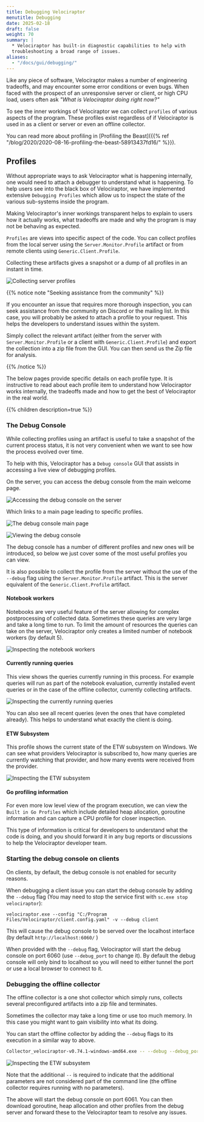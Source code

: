 ```yaml
---
title: Debugging Velociraptor
menutitle: Debugging
date: 2025-02-18
draft: false
weight: 70
summary: |
  * Velociraptor has built-in diagnostic capabilities to help with
  troubleshooting a broad range of issues.
aliases:
  - "/docs/gui/debugging/"
---
```


Like any piece of software, Velociraptor makes a number of engineering
tradeoffs, and may encounter some error conditions or even bugs. When
faced with the prospect of an unresponsive server or client, or high
CPU load, users often ask *"What is Velociraptor doing right now?"*

To see the inner workings of Velociraptor we can collect `profiles` of various
aspects of the program. These profiles exist regardless of if Velociraptor is
used in as a client or server or even an offline collector.

You can read more about profiling in
[Profiling the Beast]({{% ref "/blog/2020/2020-08-16-profiling-the-beast-58913437fd16/" %}}).

## Profiles

Without appropriate ways to ask Velociraptor what is happening
internally, one would need to attach a debugger to understand what is
happening. To help users see into the black box of Velociraptor, we
have implemented extensive `Debugging Profiles` which allow us to
inspect the state of the various sub-systems inside the program.

Making Velociraptor's inner workings transparent helps to explain to
users how it actually works, what tradeoffs are made and why the
program is may not be behaving as expected.

`Profiles` are views into specific aspect of the code. You can collect
profiles from the local server using the `Server.Monitor.Profile`
artifact or from remote clients using `Generic.Client.Profile`.

Collecting these artifacts gives a snapshot or a dump of all profiles
in an instant in time.

![Collecting server profiles](server_profiles.svg)

{{% notice note "Seeking assistance from the community" %}}

If you encounter an issue that requires more thorough inspection, you
can seek assistance from the community on Discord or the mailing
list. In this case, you will probably be asked to attach a profile to
your request. This helps the developers to understand issues within
the system.

Simply collect the relevant artifact (either from the server with
`Server.Monitor.Profile` or a client with `Generic.Client.Profile`)
and export the collection into a zip file from the GUI. You can then
send us the Zip file for analysis.

{{% /notice %}}

The below pages provide specific details on each profile type. It is instructive
to read about each profile item to understand how Velociraptor works internally,
the tradeoffs made and how to get the best of Velociraptor in the real world.

{{% children description=true %}}


### The Debug Console

While collecting profiles using an artifact is useful to take a
snapshot of the current process status, it is not very convenient when
we want to see how the process evolved over time.

To help with this, Velociraptor has a `Debug console` GUI that assists
in accessing a live view of debugging profiles.

On the server, you can access the debug console from the main welcome
page.

![Accessing the debug console on the server](debug_server_gui.svg)

Which links to a main page leading to specific profiles.

![The debug console main page](debug_server_main_page.svg)

![Viewing the debug console](debug_server.png)

The debug console has a number of different profiles and new ones will
be introduced, so below we just cover some of the most useful profiles
you can view.

It is also possible to collect the profile from the server without the use of
the `--debug` flag using the `Server.Monitor.Profile` artifact. This is the
server equivalent of the `Generic.Client.Profile` artifact.

#### Notebook workers

Notebooks are very useful feature of the server allowing for complex
postprocessing of collected data. Sometimes these queries are very
large and take a long time to run. To limit the amount of resources
the queries can take on the server, Velociraptor only creates a
limited number of notebook workers (by default 5).

![Inspecting the notebook workers](notebook_workers.png)

#### Currently running queries

This view shows the queries currently running in this process. For
example queries will run as part of the notebook evaluation, currently
installed event queries or in the case of the offline collector,
currently collecting artifacts.

![Inspecting the currently running queries](currently_running_queries.png)

You can also see all recent queries (even the ones that have completed
already). This helps to understand what exactly the client is doing.

#### ETW Subsystem

This profile shows the current state of the ETW subsystem on
Windows. We can see what providers Velociraptor is subscribed to, how
many queries are currently watching that provider, and how many events
were received from the provider.

![Inspecting the ETW subsystem](etw_profile.png)


#### Go profiling information

For even more low level view of the program execution, we can view the
`Built in Go Profiles` which include detailed heap allocation,
goroutine information and can capture a CPU profile for closer
inspection.

This type of information is critical for developers to understand what
the code is doing, and you should forward it in any bug reports or
discussions to help the Velociraptor developer team.

### Starting the debug console on clients

On clients, by default, the debug console is not enabled for security reasons.

When debugging a client issue you can start the debug console by adding the
`--debug` flag (You may need to stop the service first with `sc.exe stop
velociraptor`):

```
velociraptor.exe --config "C:/Program Files/Velociraptor/client.config.yaml" -v --debug client
```

This will cause the debug console to be served over the localhost interface (by
default `http://localhost:6060/` )

When provided with the `--debug` flag, Velociraptor will start the debug console
on port 6060 (use `--debug_port` to change it). By default the debug console
will only bind to localhost so you will need to either tunnel the port or use a
local browser to connect to it.


### Debugging the offline collector

The offline collector is a one shot collector which simply runs,
collects several preconfigured artifacts into a zip file and
terminates.

Sometimes the collector may take a long time or use too much
memory. In this case you might want to gain visibility into what its
doing.

You can start the offline collector by adding the `--debug` flags to
its execution in a similar way to above.

```sh
Collector_velociraptor-v0.74.1-windows-amd64.exe -- --debug --debug_port 6061
```

![Inspecting the ETW subsystem](debugging_offline_collector.png)

Note that the additional `--` is required to indicate that the
additional parameters are not considered part of the command line (the
offline collector requires running with no parameters).

The above will start the debug console on port 6061. You can then
download goroutine, heap allocation and other profiles from the debug
server and forward these to the Velociraptor team to resolve any issues.



